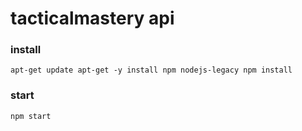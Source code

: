 # tacticalmastery api

### install
`
apt-get update
apt-get -y install npm nodejs-legacy
npm install
`

### start
`npm start`
